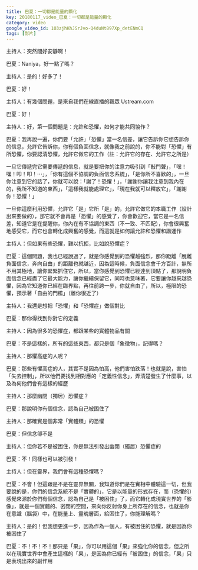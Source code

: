 ```yaml
---
title: 巴夏：一切都是能量的顯化
key: 20180117_video_巴夏：一切都是能量的顯化
category: video
google_video_id: 1O3zjhKhJSrJvo-Q4duNt897Xp_detENmCQ
tags: [影片]
---
```


主持人：突然間好安靜啊！

巴夏：Naniya，好一點了嗎？

主持人：是的！好多了！

巴夏：好！

主持人：有幾個問題，是來自我們在線直播的觀眾 Ustream.com

巴夏：好！

主持人：好，第一個問題是：允許和恐懼，如何才能共同協作？

巴夏：我再說一遍，你們要「允許」「恐懼」當一名信差，讓它告訴你它想告訴你的信息，允許它告訴你，你有個負面信念，就像我之前說的，你不能對「恐懼」有所恐懼，你要認清恐懼，允許它做它的工作（註：允許它的存在、允許它之所是）

一旦它傳遞完它需要傳遞的信息，就是要把你的注意力吸引到「敲門聲」，「嘿！嘿！叩！叩！⋯」，「你有這個不協調的負面信念系統」，「是你所不喜歡的」，一旦你注意到它的話了，你就可以說：「謝了！恐懼！」，「謝謝你讓我注意到我內在的，我所不知道的東西」，「這樣我就能處理它」，「現在我就可以釋放它」，「謝謝你！恐懼！」

一旦你這麼利用恐懼，允許它「是」它所「是」的，允許它做它的本職工作（設計出來要做的），那它就不會再是「恐懼」的感覺了，你會歡迎它，當它是一名信差，知道它是在提醒你，你內在有不協調的東西（不一致、不匹配），你會很興奮地感受它，而它也會轉化成興奮的感覺，而這就是如何讓允許和恐懼和諧運作

主持人：但如果有些恐懼，難以抗拒，比如說恐懼症？

巴夏：這個問題，我也已經說過了，就是你感覺到的恐懼越強烈，那你距離「脫離負面信念，奔向自由」的距離也就越近，因為這時候，負面信念會千方百計，無所不用其極地，讓你緊緊抓住它，所以，當你感覺到恐懼已經達到頂點了，那說明負面信念已經盡了它最大能力，讓你繼續保留它，同時也意味著，它要讓你越來越恐懼，因為它知道你已經在臨界點，再往前跨一步，你就自由了，所以，極限的恐懼，預示著「自由的門檻」（離你很近了）

主持人：我還是想把「恐懼」和「恐懼症」做個對比

巴夏：那你得找到你對它的定義

主持人：因為很多的恐懼症，都跟某些的實體物品有關

巴夏：不是這樣的，所有的這些東西，都只是個「象徵物」，記得嗎？

主持人：那懼高症的人呢？

巴夏：那些有懼高症的人，其實不是因為怕高，他們害怕跌落！也就是說，害怕「失去控制」，所以他們要找到相對應的「定義性信念」，弄清楚發生了什麼事，以及為何他們會有這樣的經歷

主持人：那麼幽閉（獨居）恐懼症？

巴夏：那說明你有個信念，認為自己被困住了

主持人：那確實是個非常「實體類」的恐懼

巴夏：但信念卻不是

主持人：但你若不是被困住，你是無法引發出幽閉（獨居）恐懼症的

巴夏：不！同樣也可以被引發！

主持人：但在靈界，我們會有這種恐懼嗎？

巴夏：不會！但這跟是不是在靈界無關，我知道你們是在實相中體驗這一切，但我要說的是，你們的信念系統不是「實體的」，它是以能量的形式存在，而（恐懼的）感覺來源於你們有個信念，認為自己是「被困住」了，而它轉化成現實世界的「影像」，就是一個實體的、密閉的空間，來向你反射你身上所存在的信念，也就是你在意識（腦袋）中，在能量上、靈魂層面，給困住了，你能理解嗎？

主持人：是的！但我想更進一步，因為作為一個人，有被困住的恐懼，就是因為你被困住了

巴夏：不！不！不！那只是「果」，你可以用這個「果」來強化你的信念，但之所以在現實世界中會產生這樣的「果」，是因為你已經有「被困住」的信念，「果」只是表現出來的副作用
